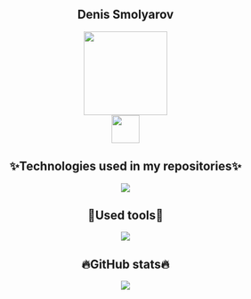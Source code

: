 
<div align="center">
  <h2>Denis Smolyarov</h2>
</div>
<div align="center">
  <img src="https://media4.giphy.com/media/yy4FMvzk7hLFoFGz3W/giphy.gif" width="150"/>
</div>
<div align="center">
  <a href="https://www.instagram.com/v_moem_serdce_dirka/"><img src="https://media0.giphy.com/media/KnP4MW4dkeNJWCThSg/giphy.gif" width="50"></a>
</div>

<div align="center">
  <h2>✨Technologies used in my repositories✨</h2>
</div>
<p align="center">
  <a href="https://skillicons.dev">
    <img src="https://skillicons.dev/icons?i=python,django,js,jquery,html,css,postgres" />
  </a>
</p>

<!-- <a href="https://www.python.org/"><img src="https://github.com/devicons/devicon/blob/master/icons/python/python-original.svg" width="40" height="40"/></a>&nbsp;
<a href="https://www.djangoproject.com/"><img src="https://github.com/devicons/devicon/blob/master/icons/django/django-plain-wordmark.svg" width="40" height="40"/></a>&nbsp;
<a href="https://www.javascript.com/"><img src="https://github.com/devicons/devicon/blob/master/icons/javascript/javascript-original.svg" width="40" height="40"/></a>&nbsp;
<a href="https://jquery.com/"><img src="https://github.com/devicons/devicon/blob/master/icons/jquery/jquery-plain-wordmark.svg" width="40" height="40"/></a>&nbsp; -->

<div align="center">
  <h2>🧰Used tools🧰</h2>
</div>
<p align="center">
  <a href="https://skillicons.dev">
    <img src="https://skillicons.dev/icons?i=vscode,linux,git" />
  </a>
</p>

<div align="center">
  <h2>🔥GitHub stats🔥</h2>
</div>

<p align="center">
  <a href="https://git.io/streak-stats">
    <img src="http://github-readme-streak-stats.herokuapp.com?user=LilScottyPippen&theme=dark&background=000000" />
  </a>
</p>

<!-- [![Anurag's GitHub stats](https://github-readme-stats.vercel.app/api?username=LilScottyPippen&theme=dark)](https://github.com/anuraghazra/github-readme-stats) -->
